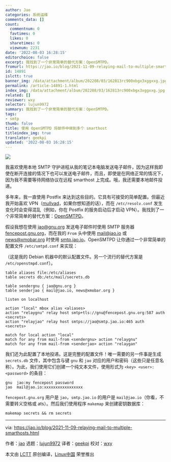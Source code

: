 ```yaml
---
author: Jao
categories: 系统运维
comments_data: []
count:
  commentnum: 0
  favtimes: 0
  likes: 0
  sharetimes: 0
  viewnum: 2231
date: '2022-08-03 16:28:15'
editorchoice: false
excerpt: 我找到了一个非常简单的替代方案：OpenSMTPD。
fromurl: https://jao.io/blog/2021-11-09-relaying-mail-to-multiple-smarthosts.html
id: 14891
islctt: true
banner_img: /data/attachment/album/202208/03/162813rc900xbgx3xggxxg.jpg
permalink: /article-14891-1.html
index_img: /data/attachment/album/202208/03/162813rc900xbgx3xggxxg.jpg.thumb.jpg
related: []
reviewer: wxy
selector: lujun9972
summary: 我找到了一个非常简单的替代方案：OpenSMTPD。
tags:
- smtp
thumb: false
title: 使用 OpenSMTPD 将邮件中继到多个 smarthost
titleindex_img: true
translator: geekpi
updated: '2022-08-03 16:28:15'
---
```


![](/data/attachment/album/202208/03/162813rc900xbgx3xggxxg.jpg)


我喜欢使用本地 SMTP 守护进程从我的笔记本电脑发送电子邮件，因为这样我即使在断开连接的情况下也可以发送电子邮件，而且，即使是在网络正常的情况下，因为我不需要等待网络协议在远程 smarthost 上完成。哦，我还需要本地邮件投递。


多年来，我一直使用 Postfix 来达到这些目的。它具有可接受的简单配置。但最近我开始喜欢 VPN（[mullvad](https://en.wikipedia.org/wiki/Mullvad)，如果你想知道的话），而在 `/etc/resolv.conf` 发生变化时会变得混乱（例如，你在 Postfix 的服务启动后才启动 VPN）。我找到了一个非常简单的替代方案：[OpenSMTPD](https://www.opensmtpd.org/)。


假设我想在使用 [jao@gnu.org](mailto:jao@gnu.org) 发送电子邮件时使用 SMTP 服务器 [fencepost.gnu.org](http://fencepost.gnu.org)，而在我的 `From` 头中使用 [mail@jao.io](mailto:mail@jao.io) 或 [news@xmobar.org](mailto:news@xmobar.org) 时使用 [smtp.jao.io](http://smtp.jao.io)。OpenSMTPD 让你通过一个非常简单的配置文件 `/etc/smtpd.conf` 来实现：


（这是我的 Debian 机器中的默认配置文件。另一个流行的替代方案是 `/etc/openstmpd.conf`）。



```
table aliases file:/etc/aliases
table secrets db:/etc/mail/secrets.db

table sendergnu { jao@gnu.org }
table senderjao { mail@jao.io, news@xmobar.org }

listen on localhost

action "local" mbox alias <aliases>
action "relaygnu" relay host smtp+tls://gnu@fencepost.gnu.org:587 auth <secrets>
action "relayjao" relay host smtps://jao@smtp.jao.io:465 auth <secrets>

match for local action "local"
match for any from mail-from <sendergnu> action "relaygnu"
match for any from mail-from <senderjao> action "relaygan"

```

我们还为此配置了本地投递。这是完整的配置文件！唯一需要的另一件事是生成 `secrets.db` 文件，其中包含与键 `gnu` 和 `jao` 对应的用户和密码（这些只是任意名称）。为此，我们使用它们创建一个纯文本文件，使用形式为 `<key> <user>:<password>` 的条目：



```
gnu  jao:my fencepost password
jao  mail@jao.io:xxxxxxxxxxxxxxxxx

```

`fencepost.gnu.org` 用户是 `jao`，`smtp.jao.io` 的用户是 `mail@jao.io`（你看，不需要转义空格或 ats）。然后我们使用程序 `makemap` 来创建密钥数据库：



```
makemap secrets && rm secrets

```



---


via: <https://jao.io/blog/2021-11-09-relaying-mail-to-multiple-smarthosts.html>


作者：[jao](https://jao.io) 选题：[lujun9972](https://github.com/lujun9972) 译者：[geekpi](https://github.com/geekpi) 校对：[wxy](https://github.com/wxy)


本文由 [LCTT](https://github.com/LCTT/TranslateProject) 原创编译，[Linux中国](https://linux.cn/) 荣誉推出